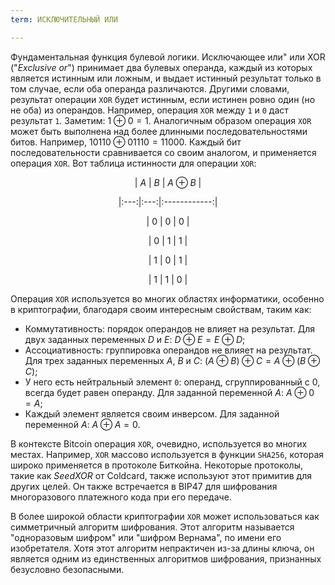 ```yaml
---
term: ИСКЛЮЧИТЕЛЬНЫЙ ИЛИ

---
```

Фундаментальная функция булевой логики. Исключающее или" или XOR ("*Exclusive or*") принимает два булевых операнда, каждый из которых является истинным или ложным, и выдает истинный результат только в том случае, если оба операнда различаются. Другими словами, результат операции `XOR` будет истинным, если истинен ровно один (но не оба) из операндов. Например, операция `XOR` между `1` и `0` даст результат `1`. Заметим: $1 \oplus 0 = 1$. Аналогичным образом операция `XOR` может быть выполнена над более длинными последовательностями битов. Например, $10110 \oplus 01110 = 11000$. Каждый бит последовательности сравнивается со своим аналогом, и применяется операция `XOR`. Вот таблица истинности для операции `XOR`:

<div align="center">

| $A$ | $B$ | $A \oplus B$ |

|:---:|:---:|:------------:|

| $0$ | $0$ | $0$ |

| $0$ | $1$ | $1$ |

| $1$ | $0$ | $1$ |

| $1$ | $1$ | $0$ |

</div>

Операция `XOR` используется во многих областях информатики, особенно в криптографии, благодаря своим интересным свойствам, таким как:


- Коммутативность: порядок операндов не влияет на результат. Для двух заданных переменных $D$ и $E$: $D \oplus E = E \oplus D$;
- Ассоциативность: группировка операндов не влияет на результат. Для трех заданных переменных $A$, $B$ и $C$: $(A \oplus B) \oplus C = A \oplus (B \oplus C)$;
- У него есть нейтральный элемент `0`: операнд, сгруппированный с 0, всегда будет равен операнду. Для заданной переменной $A$: $A \oplus 0 = A$;
- Каждый элемент является своим инверсом. Для заданной переменной $A$: $A \oplus A = 0$.

В контексте Bitcoin операция `XOR`, очевидно, используется во многих местах. Например, `XOR` массово используется в функции `SHA256`, которая широко применяется в протоколе Биткойна. Некоторые протоколы, такие как *SeedXOR* от Coldcard, также используют этот примитив для других целей. Он также встречается в BIP47 для шифрования многоразового платежного кода при его передаче.

В более широкой области криптографии `XOR` может использоваться как симметричный алгоритм шифрования. Этот алгоритм называется "одноразовым шифром" или "шифром Вернама", по имени его изобретателя. Хотя этот алгоритм непрактичен из-за длины ключа, он является одним из единственных алгоритмов шифрования, признанных безусловно безопасными.